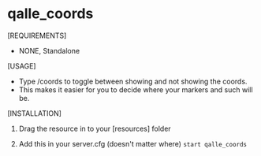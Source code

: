 # qalle_coords

[REQUIREMENTS]
  
* NONE, Standalone
  
[USAGE]

* Type /coords to toggle between showing and not showing the coords.
* This makes it easier for you to decide where your markers and such will be.

[INSTALLATION]

1) Drag the resource in to your [resources] folder

2) Add this in your server.cfg (doesn't matter where)
``start qalle_coords``
